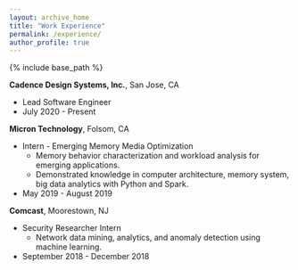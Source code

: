 ```yaml
---
layout: archive_home
title: "Work Experience"
permalink: /experience/
author_profile: true
---
```


{% include base_path %}

__Cadence Design Systems, Inc.__, San Jose, CA
* Lead Software Engineer
* July 2020 - Present

__Micron Technology__, Folsom, CA
* Intern - Emerging Memory Media Optimization
  - Memory behavior characterization and workload analysis for emerging applications. 
  - Demonstrated knowledge in computer architecture, memory system, big data analytics with Python and Spark.
* May 2019 - August 2019

__Comcast__, Moorestown, NJ
* Security Researcher Intern
  - Network data mining, analytics, and anomaly detection using machine learning.
* September 2018 - December 2018


